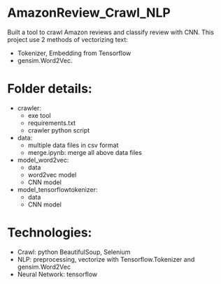 # AmazonReview_Crawl_NLP
Built a tool to crawl Amazon reviews and classify review with CNN. This project use 2 methods of vectorizing text: 
- Tokenizer, Embedding from Tensorflow
- gensim.Word2Vec.

# Folder details:
- crawler:
  + exe tool
  + requirements.txt
  + crawler python script
- data:
  + multiple data files in csv format
  + merge.ipynb: merge all above data files
- model_word2vec: 
  + data
  + word2vec model
  + CNN model
- model_tensorflowtokenizer:
  + data
  + CNN model
 
# Technologies:
- Crawl: python BeautifulSoup, Selenium
- NLP: preprocessing, vectorize with Tensorflow.Tokenizer and gensim.Word2Vec
- Neural Network: tensorflow
 
